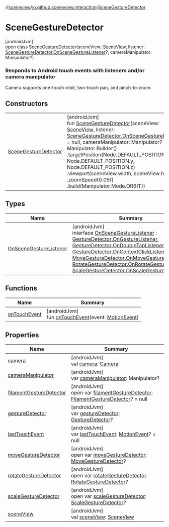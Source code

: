 //[sceneview](../../../index.md)/[io.github.sceneview.interaction](../index.md)/[SceneGestureDetector](index.md)

# SceneGestureDetector

[androidJvm]\
open class [SceneGestureDetector](index.md)(sceneView: [SceneView](../../io.github.sceneview/-scene-view/index.md), listener: [SceneGestureDetector.OnSceneGestureListener](-on-scene-gesture-listener/index.md)?, cameraManipulator: Manipulator?)

###  Responds to Android touch events with listeners and/or camera manipulator

Camera supports one-touch orbit, two-touch pan, and pinch-to-zoom.

## Constructors

| | |
|---|---|
| [SceneGestureDetector](-scene-gesture-detector.md) | [androidJvm]<br>fun [SceneGestureDetector](-scene-gesture-detector.md)(sceneView: [SceneView](../../io.github.sceneview/-scene-view/index.md), listener: [SceneGestureDetector.OnSceneGestureListener](-on-scene-gesture-listener/index.md)? = null, cameraManipulator: Manipulator? = Manipulator.Builder()         .targetPosition(Node.DEFAULT_POSITION.x, Node.DEFAULT_POSITION.y, Node.DEFAULT_POSITION.z)         .viewport(sceneView.width, sceneView.height)         .zoomSpeed(0.05f)         .build(Manipulator.Mode.ORBIT)) |

## Types

| Name | Summary |
|---|---|
| [OnSceneGestureListener](-on-scene-gesture-listener/index.md) | [androidJvm]<br>interface [OnSceneGestureListener](-on-scene-gesture-listener/index.md) : [GestureDetector.OnGestureListener](https://developer.android.com/reference/kotlin/android/view/GestureDetector.OnGestureListener.html), [GestureDetector.OnDoubleTapListener](https://developer.android.com/reference/kotlin/android/view/GestureDetector.OnDoubleTapListener.html), [GestureDetector.OnContextClickListener](https://developer.android.com/reference/kotlin/android/view/GestureDetector.OnContextClickListener.html), [MoveGestureDetector.OnMoveGestureListener](../-move-gesture-detector/-on-move-gesture-listener/index.md), [RotateGestureDetector.OnRotateGestureListener](../-rotate-gesture-detector/-on-rotate-gesture-listener/index.md), [ScaleGestureDetector.OnScaleGestureListener](https://developer.android.com/reference/kotlin/android/view/ScaleGestureDetector.OnScaleGestureListener.html) |

## Functions

| Name | Summary |
|---|---|
| [onTouchEvent](on-touch-event.md) | [androidJvm]<br>fun [onTouchEvent](on-touch-event.md)(event: [MotionEvent](https://developer.android.com/reference/kotlin/android/view/MotionEvent.html)) |

## Properties

| Name | Summary |
|---|---|
| [camera](camera.md) | [androidJvm]<br>val [camera](camera.md): [Camera](../../com.google.ar.sceneform/-camera/index.md) |
| [cameraManipulator](camera-manipulator.md) | [androidJvm]<br>var [cameraManipulator](camera-manipulator.md): Manipulator? |
| [filamentGestureDetector](filament-gesture-detector.md) | [androidJvm]<br>open var [filamentGestureDetector](filament-gesture-detector.md): [FilamentGestureDetector](../index.md#-1705903723%2FClasslikes%2F-1571379623)? = null |
| [gestureDetector](gesture-detector.md) | [androidJvm]<br>var [gestureDetector](gesture-detector.md): [GestureDetector](https://developer.android.com/reference/kotlin/android/view/GestureDetector.html)? |
| [lastTouchEvent](last-touch-event.md) | [androidJvm]<br>var [lastTouchEvent](last-touch-event.md): [MotionEvent](https://developer.android.com/reference/kotlin/android/view/MotionEvent.html)? = null |
| [moveGestureDetector](move-gesture-detector.md) | [androidJvm]<br>open var [moveGestureDetector](move-gesture-detector.md): [MoveGestureDetector](../-move-gesture-detector/index.md)? |
| [rotateGestureDetector](rotate-gesture-detector.md) | [androidJvm]<br>open var [rotateGestureDetector](rotate-gesture-detector.md): [RotateGestureDetector](../-rotate-gesture-detector/index.md)? |
| [scaleGestureDetector](scale-gesture-detector.md) | [androidJvm]<br>open var [scaleGestureDetector](scale-gesture-detector.md): [ScaleGestureDetector](https://developer.android.com/reference/kotlin/android/view/ScaleGestureDetector.html)? |
| [sceneView](scene-view.md) | [androidJvm]<br>val [sceneView](scene-view.md): [SceneView](../../io.github.sceneview/-scene-view/index.md) |
